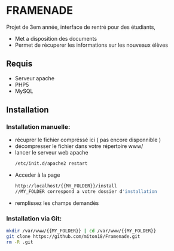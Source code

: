 FRAMENADE
=========

Projet de 3em année, interface de rentré pour des étudiants, 
- Met a disposition des documents
- Permet de récuperer les informations sur les nouveaux élèves


Requis
----

- Serveur apache
- PHP5
- MySQL

Installation
----

### Installation manuelle:
- récuprer le fichier compréssé ici ( pas encore disponnible )
- décompresser le fichier dans votre répertoire www/
- lancer le serveur web apache
    ```sh
    /etc/init.d/apache2 restart
    ```
- Acceder à la page 
     ```sh
    http://localhost/{{MY_FOLDER}}/install 
    //MY_FOLDER correspond a votre dossier d'installation
    ```
- remplissez les champs demandés
 
### Installation via Git:

```sh
mkdir /var/www/{{MY_FOLDER}} | cd /var/www/{{MY_FOLDER}}
git clone https://github.com/miton18/Framenade.git
rm -R .git
```

